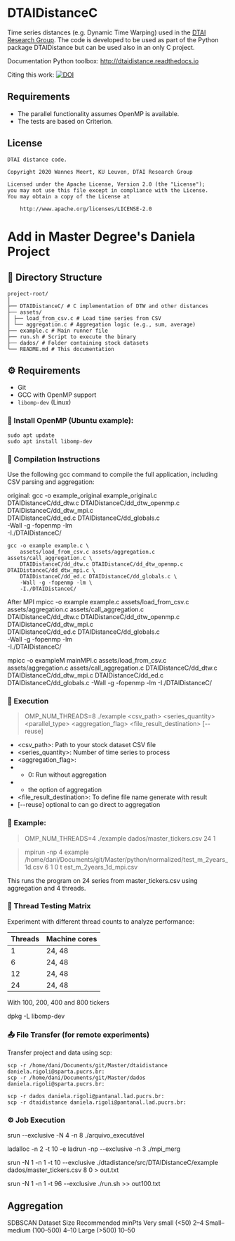 # DTAIDistanceC

Time series distances (e.g. Dynamic Time Warping) used in the
[DTAI Research Group](https://dtai.cs.kuleuven.be).
The code is developed to be used as part of the Python package DTAIDistance
but can be used also in an only C project.

Documentation Python toolbox: http://dtaidistance.readthedocs.io

Citing this work: [![DOI](https://zenodo.org/badge/80764246.svg)](https://zenodo.org/badge/latestdoi/80764246)

## Requirements

- The parallel functionality assumes OpenMP is available.
- The tests are based on Criterion.


## License

    DTAI distance code.

    Copyright 2020 Wannes Meert, KU Leuven, DTAI Research Group

    Licensed under the Apache License, Version 2.0 (the "License");
    you may not use this file except in compliance with the License.
    You may obtain a copy of the License at

        http://www.apache.org/licenses/LICENSE-2.0

# Add in Master Degree's Daniela Project

## 📁 Directory Structure
```
project-root/
│
├── DTAIDistanceC/ # C implementation of DTW and other distances
├── assets/
│ ├── load_from_csv.c # Load time series from CSV
│ └── aggregation.c # Aggregation logic (e.g., sum, average)
├── example.c # Main runner file
├── run.sh # Script to execute the binary
├── dados/ # Folder containing stock datasets
└── README.md # This documentation
```

## ⚙️ Requirements

- Git
- GCC with OpenMP support
- `libomp-dev` (Linux)

### 🧱 Install OpenMP (Ubuntu example):

```
sudo apt update
sudo apt install libomp-dev
```

### 🔧 Compilation Instructions
Use the following gcc command to compile the full application, including CSV parsing and aggregation:


original:
 gcc -o example_original example_original.c \
          DTAIDistanceC/dd_dtw.c DTAIDistanceC/dd_dtw_openmp.c DTAIDistanceC/dd_dtw_mpi.c \
          DTAIDistanceC/dd_ed.c DTAIDistanceC/dd_globals.c \
          -Wall -g -fopenmp -lm \
          -I./DTAIDistanceC/

```
gcc -o example example.c \
    assets/load_from_csv.c assets/aggregation.c assets/call_aggregation.c \
    DTAIDistanceC/dd_dtw.c DTAIDistanceC/dd_dtw_openmp.c DTAIDistanceC/dd_dtw_mpi.c \
    DTAIDistanceC/dd_ed.c DTAIDistanceC/dd_globals.c \
    -Wall -g -fopenmp -lm \
    -I./DTAIDistanceC/
```

After MPI
mpicc -o example example.c     assets/load_from_csv.c assets/aggregation.c assets/call_aggregation.c \
    DTAIDistanceC/dd_dtw.c DTAIDistanceC/dd_dtw_openmp.c DTAIDistanceC/dd_dtw_mpi.c \
    DTAIDistanceC/dd_ed.c DTAIDistanceC/dd_globals.c \
    -Wall -g -fopenmp -lm \
    -I./DTAIDistanceC/

mpicc -o exampleM mainMPI.c     assets/load_from_csv.c assets/aggregation.c assets/call_aggregation.c     DTAIDistanceC/dd_dtw.c  DTAIDistanceC/dd_dtw_mpi.c     DTAIDistanceC/dd_ed.c DTAIDistanceC/dd_globals.c     -Wall -g -fopenmp -lm     -I./DTAIDistanceC/


### 🚀 Execution

> OMP_NUM_THREADS=8 ./example <csv_path> <series_quantity> <parallel_type> <aggregation_flag> <file_result_destination>  [--reuse]

- <csv_path>: Path to your stock dataset CSV file
- <series_quantity>: Number of time series to process
- <aggregation_flag>:
- - 0: Run without aggregation
- - the option of aggregation
- <file_result_destination>: To define file name generate with result
- [--reuse] optional to can go direct to aggregation


### 🧪 Example:
> OMP_NUM_THREADS=4 ./example dados/master_tickers.csv 24 1

> mpirun -np 4 example /home/dani/Documents/git/Master/python/normalized/test_m_2years_1d.csv 6 1 0 t
est_m_2years_1d_mpi.csv

This runs the program on 24 series from master_tickers.csv using aggregation and 4 threads.

### 🧵 Thread Testing Matrix
Experiment with different thread counts to analyze performance:

| Threads | Machine cores       |
| ------- | ------------------- |
| 1       | 24, 48              |
| 6       | 24, 48              |
| 12      | 24, 48              |
| 24      | 24, 48              |

With 100, 200, 400 and 800 tickers


dpkg -L libomp-dev

### 📤 File Transfer (for remote experiments)
Transfer project and data using scp:

```
scp -r /home/dani/Documents/git/Master/dtaidistance daniela.rigoli@sparta.pucrs.br:
scp -r /home/dani/Documents/git/Master/dados daniela.rigoli@sparta.pucrs.br:
```

```
scp -r dados daniela.rigoli@pantanal.lad.pucrs.br:
scp -r dtaidistance daniela.rigoli@pantanal.lad.pucrs.br:
```

### ⚙️ Job Execution

srun --exclusive -N 4 -n 8 ./arquivo_executável

ladalloc  -n 2 -t 10 -e
ladrun -np --exclusive -n 3 ./mpi_merg

srun -N 1 -n 1 -t 10 --exclusive ./dtadistance/src/DTAIDistanceC/example dados/master_tickers.csv 8 0 > out.txt

srun -N 1 -n 1 -t 96 --exclusive ./run.sh >> out100.txt

## Aggregation

SDBSCAN
Dataset Size	Recommended minPts
Very small (<50)	2–4
Small–medium (100–500)	4–10
Large (>500)	10–50